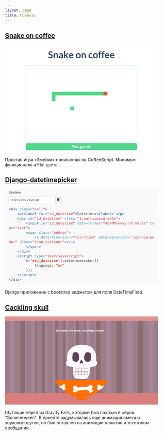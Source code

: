```yaml
---
layout: page
title: Проекты
---
```


<div class="post project">
  <h2><a href="http://toxicwar.github.io/snake-on-coffee">Snake on coffee</a></h2>
  <a href="http://toxicwar.github.io/snake-on-coffee">
    <img src="/public/projects/snake-on-coffee.png">
  </a>
  <p>Простая игра «Змейка» написанная на CoffeeScript. Минимум функционала и Flat цвета.</p>
</div>

<div class="post project">
  <h2><a href="https://github.com/ToxicWar/django-datetimepicker">Django-datetimepicker</a></h2>
  <a href="https://github.com/ToxicWar/django-datetimepicker">
    <img src="/public/projects/django-datetimepicker.png">
  </a>
  <p>Django приложение с bootstrap виджетом для поля DateTimeField.</p>
</div>

<div class="post project">
  <h2><a href="http://toxicwar.github.io/cackling-skull/">Cackling skull</a></h2>
  <a href="http://toxicwar.github.io/cackling-skull/">
    <img src="/public/projects/cackling-skull.png">
  </a>
  <p>Шутящий череп из Gravity Falls, который был показан в серии "Summerween". В проекте задумывалась еще анимация смеха и звуковые шутки, но был оставлен на анимации нажатия и текстовом сообщении.</p>
</div>
